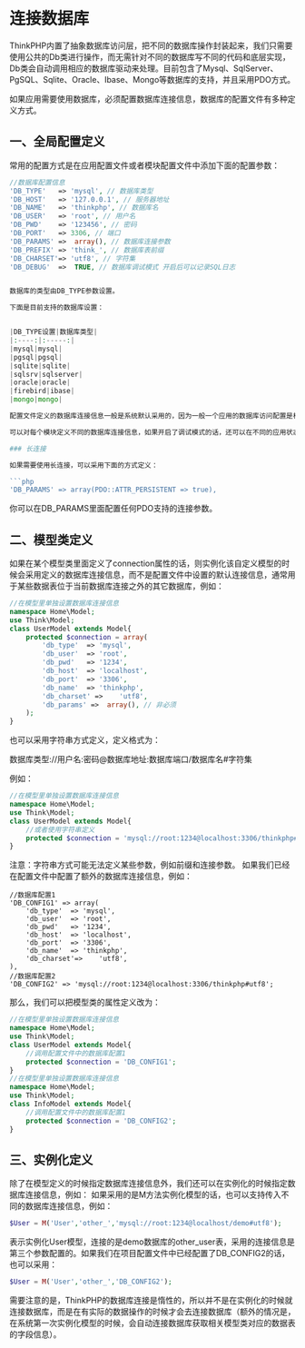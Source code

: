 # 连接数据库

ThinkPHP内置了抽象数据库访问层，把不同的数据库操作封装起来，我们只需要使用公共的Db类进行操作，而无需针对不同的数据库写不同的代码和底层实现，Db类会自动调用相应的数据库驱动来处理。目前包含了Mysql、SqlServer、PgSQL、Sqlite、Oracle、Ibase、Mongo等数据库的支持，并且采用PDO方式。

如果应用需要使用数据库，必须配置数据库连接信息，数据库的配置文件有多种定义方式。

## 一、全局配置定义

常用的配置方式是在应用配置文件或者模块配置文件中添加下面的配置参数：

```php
//数据库配置信息
'DB_TYPE'   => 'mysql', // 数据库类型
'DB_HOST'   => '127.0.0.1', // 服务器地址
'DB_NAME'   => 'thinkphp', // 数据库名
'DB_USER'   => 'root', // 用户名
'DB_PWD'    => '123456', // 密码
'DB_PORT'   => 3306, // 端口
'DB_PARAMS' =>  array(), // 数据库连接参数
'DB_PREFIX' => 'think_', // 数据库表前缀 
'DB_CHARSET'=> 'utf8', // 字符集
'DB_DEBUG'  =>  TRUE, // 数据库调试模式 开启后可以记录SQL日志


数据库的类型由DB_TYPE参数设置。

下面是目前支持的数据库设置：


|DB_TYPE设置|数据库类型|
|:----:|:-----:|
|mysql|mysql|
|pgsql|pgsql|
|sqlite|sqlite|
|sqlsrv|sqlserver|
|oracle|oracle|
|firebird|ibase|
|mongo|mongo|

配置文件定义的数据库连接信息一般是系统默认采用的，因为一般一个应用的数据库访问配置是相同的。该方法系统在连接数据库的时候会自动获取，无需手动连接。

可以对每个模块定义不同的数据库连接信息，如果开启了调试模式的话，还可以在不同的应用状态的配置文件里面定义独立的数据库配置信息。

### 长连接

如果需要使用长连接，可以采用下面的方式定义：

```php
'DB_PARAMS' => array(PDO::ATTR_PERSISTENT => true),
```

你可以在DB_PARAMS里面配置任何PDO支持的连接参数。

## 二、模型类定义

如果在某个模型类里面定义了connection属性的话，则实例化该自定义模型的时候会采用定义的数据库连接信息，而不是配置文件中设置的默认连接信息，通常用于某些数据表位于当前数据库连接之外的其它数据库，例如：

```php
//在模型里单独设置数据库连接信息
namespace Home\Model;
use Think\Model;
class UserModel extends Model{
    protected $connection = array(
        'db_type'  => 'mysql',
        'db_user'  => 'root',
        'db_pwd'   => '1234',
        'db_host'  => 'localhost',
        'db_port'  => '3306',
        'db_name'  => 'thinkphp',
        'db_charset' =>    'utf8',
        'db_params' =>  array(), // 非必须
    );
}
```
也可以采用字符串方式定义，定义格式为：

数据库类型://用户名:密码@数据库地址:数据库端口/数据库名#字符集

例如：

```php
//在模型里单独设置数据库连接信息
namespace Home\Model;
use Think\Model;
class UserModel extends Model{
    //或者使用字符串定义
    protected $connection = 'mysql://root:1234@localhost:3306/thinkphp#utf8';
}
```
注意：字符串方式可能无法定义某些参数，例如前缀和连接参数。
如果我们已经在配置文件中配置了额外的数据库连接信息，例如：

```
//数据库配置1
'DB_CONFIG1' => array(
    'db_type'  => 'mysql',
    'db_user'  => 'root',
    'db_pwd'   => '1234',
    'db_host'  => 'localhost',
    'db_port'  => '3306',
    'db_name'  => 'thinkphp',
    'db_charset'=>    'utf8',
),
//数据库配置2
'DB_CONFIG2' => 'mysql://root:1234@localhost:3306/thinkphp#utf8';
```

那么，我们可以把模型类的属性定义改为：

```php
//在模型里单独设置数据库连接信息
namespace Home\Model;
use Think\Model;
class UserModel extends Model{
    //调用配置文件中的数据库配置1
    protected $connection = 'DB_CONFIG1';
}
//在模型里单独设置数据库连接信息
namespace Home\Model;
use Think\Model;
class InfoModel extends Model{
    //调用配置文件中的数据库配置1
    protected $connection = 'DB_CONFIG2';
}
```
## 三、实例化定义

除了在模型定义的时候指定数据库连接信息外，我们还可以在实例化的时候指定数据库连接信息，例如： 如果采用的是M方法实例化模型的话，也可以支持传入不同的数据库连接信息，例如：

```php
$User = M('User','other_','mysql://root:1234@localhost/demo#utf8'); 
```
表示实例化User模型，连接的是demo数据库的other_user表，采用的连接信息是第三个参数配置的。如果我们在项目配置文件中已经配置了DB_CONFIG2的话，也可以采用：

```php
$User = M('User','other_','DB_CONFIG2'); 
```

需要注意的是，ThinkPHP的数据库连接是惰性的，所以并不是在实例化的时候就连接数据库，而是在有实际的数据操作的时候才会去连接数据库（额外的情况是，在系统第一次实例化模型的时候，会自动连接数据库获取相关模型类对应的数据表的字段信息）。